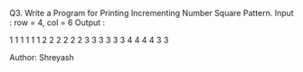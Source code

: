 Q3. Write a Program for Printing Incrementing Number Square Pattern.
Input : row = 4, col = 6
Output :

1 1 1 1 1 1 
2 2 2 2 2 2
3 3 3 3 3 3
4 4 4 4 3 3

Author: Shreyash
